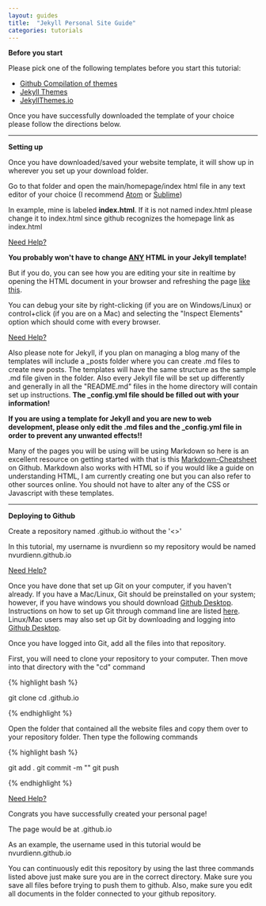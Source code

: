```yaml
---
layout: guides
title:  "Jekyll Personal Site Guide"
categories: tutorials
---
```

**Before you start**

Please pick one of the following templates before you start this tutorial:

  * <a href="https://github.com/jekyll/jekyll/wiki/Themes" target="_blank">Github Compilation of themes</a> <i class="fa fa-star"></i>
  * <a href="http://jekyllthemes.org" target="_blank">Jekyll Themes</a>
  * <a href="https://jekyllthemes.io" target="_blank">JekyllThemes.io</a>


Once you have successfully downloaded the template of your choice please follow the directions below.

----

**Setting up**

Once you have downloaded/saved your website template, it will show up in wherever you set up your download folder.

Go to that folder and open the main/homepage/index html file in any text editor of your choice (I recommend <a href="https://atom.io" target="_blank">Atom</a> or <a href="https://www.sublimetext.com" target="_blank">Sublime</a>)

In example, mine is labeled **index.html**. If it is not named index.html please change it to index.html since github recognizes the homepage link as index.html

<a href="https://imgur.com/Yo1ei7h.gif" target="_blank">Need Help?</a>

<b>You probably won't have to change <u>ANY</u> HTML in your Jekyll template!</b>

But if you do, you can see how you are editing your site in realtime by opening the HTML document in your browser and refreshing the page <a href="https://i.imgur.com/p6ogpho.gif" target="_blank">like this</a>.

You can debug your site by right-clicking (if you are on Windows/Linux) or control+click (if you are on a Mac) and selecting the "Inspect Elements" option which should come with every browser.

<a href="https://i.imgur.com/kTnxLWn.gif" target="_blank">Need Help?</a>

Also please note for Jekyll, if you plan on managing a blog many of the templates will include a _posts folder where you can create .md files to create new posts. The templates will have the same structure as the sample .md file given in the folder. Also every Jekyll file will be set up differently and generally in all the "README.md" files in the home directory will contain set up instructions. <b>The _config.yml file should be filled out with your information!</b>

<b>If you are using a template for Jekyll and you are new to web development, please only edit the .md files and the _config.yml file in order to prevent any unwanted effects!!</b>

Many of the pages you will be using will be using Markdown so here is an excellent resource on getting started with that is this <a href="https://github.com/adam-p/markdown-here/wiki/Markdown-Cheatsheet#links" target="_blank">Markdown-Cheatsheet</a> on Github. Markdown also works with HTML so if you would like a guide on understanding HTML, I am currently creating one but you can also refer to other sources online. You should not have to alter any of the CSS or Javascript with these templates.


----

**Deploying to Github**

Create a repository named <insertGithubUserNameHere>.github.io without the '<>'

In this tutorial, my username is nvurdienn so my repository would be named nvurdienn.github.io

<a href="https://i.imgur.com/QA32DJL.gif" target="_blank">Need Help?</a>

Once you have done that set up Git on your computer, if you haven't already. If you have a Mac/Linux, Git should be preinstalled on your system; however, if you have windows you should download <a href="https://desktop.github.com" target="_blank">Github Desktop</a>. Instructions on how to set up Git through command line are listed <a href="http://burnedpixel.com/blog/setting-up-git-and-github-on-your-mac/" target="_blank">here</a>. Linux/Mac users may also set up Git by downloading and logging into <a href="https://desktop.github.com" target="_blank">Github Desktop</a>.

Once you have logged into Git, add all the files into that repository.

First, you will need to clone your repository to your computer. Then move into that directory with the "cd" command

{% highlight bash %}

git clone <yourgithubclonelink>
cd <insertGithubUserNameHere>.github.io

{% endhighlight %}

Open the folder that contained all the website files and copy them over to your repository folder.
Then type the following commands

{% highlight bash %}

git add .
git commit -m "<Any commit message here>"
git push

{% endhighlight %}

<a href="https://i.imgur.com/jkVeHWa.gif" target="_blank">Need Help?</a>

Congrats you have successfully created your personal page!

The page would be at <insertGithubUserNameHere>.github.io

As an example, the username used in this tutorial would be nvurdienn.github.io

You can continuously edit this repository by using the last three commands listed above just make sure you are in the correct directory. Make sure you save all files before trying to push them to github. Also, make sure you edit all documents in the folder connected to your github repository.
